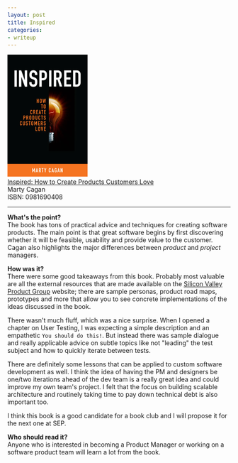 ```yaml
---
layout: post
title: Inspired
categories:
- writeup
---
```


![](/static/inspired.png)  
[Inspired: How to Create Products Customers Love](http://www.amazon.com/exec/obidos/ASIN/0981690408/ref=nosim&tag=bookreview0a1-20)  
Marty Cagan  
ISBN: 0981690408

---

**What's the point?**  
The book has tons of practical advice and techniques for creating software products. The main point is that
great software begins by first discovering whether it will be feasible, usability and provide value to the
customer. Cagan also highlights the major differences between *product* and *project* managers.

**How was it?**  
There were some good takeaways from this book. Probably most valuable are all the external resources that
are made available on the [Silicon Valley Product Group](http://www.svproduct.com/) website; there are sample
personas, product road maps, prototypes and more that allow you to see concrete implementations of the ideas
discussed in the book.

There wasn't much fluff, which was a nice surprise. When I opened a chapter on User Testing, I was expecting
a simple description and an empathetic `You should do this!`. But instead there was sample dialogue and really
applicable advice on subtle topics like not "leading" the test subject and how to quickly iterate between tests.

There are definitely some lessons that can be applied to custom software development as well. I think the idea of
having the PM and designers be one/two iterations ahead of the dev team is a really great idea and could improve my
own team's project. I felt that the focus on building scalable architecture and routinely taking time to 
pay down technical debt is also important too.

I think this book is a good candidate for a book club and I will propose it for the next one at SEP.

**Who should read it?**  
Anyone who is interested in becoming a Product Manager or working on a software product team will 
learn a lot from the book.
